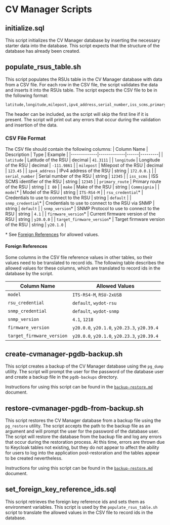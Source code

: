 # CV Manager Scripts
## initialize.sql
This script initializes the CV Manager database by inserting the necessary starter data into the database. This script expects that the structure of the database has already been created.

## populate_rsus_table.sh
This script populates the RSUs table in the CV Manager database with data from a CSV file. For each row in the CSV file, the script validates the data and inserts it into the RSUs table. The script expects the CSV file to be in the following format:

```csv
latitude,longitude,milepost,ipv4_address,serial_number,iss_scms,primary_route,make,model,rsu_credential,snmp_credential,snmp_version,firmware_version,target_firmware_version
```

The header can be included, as the script will skip the first line if it is present. The script will print out any errors that occur during the validation and insertion of the data.


### CSV File Format
The CSV file should contain the following columns:
| Column Name | Description | Type | Example |
|-------------|-------------|------|---------|
| `latitude` | Latitude of the RSU | decimal | `41.3111` |
| `longitude` | Longitude of the RSU | decimal | `-111.9861` |
| `milepost` | Milepost of the RSU | decimal | `123.45` |
| `ipv4_address` | IPv4 address of the RSU | string | `172.0.0.1` |
| `serial_number` | Serial number of the RSU | string | `12345` |
| `iss_scms` | ISS SCMS identifier of the RSU | string | `12345` |
| `primary_route` | Primary route of the RSU | string | `I 80` |
| `make` | Make of the RSU | string | `Commsignia` | 
| `model`* | Model of the RSU | string | `ITS-RS4-M` | 
| `rsu_credential`* | Credentials to use to connect to the RSU | string | `default` |
| `snmp_credential`* | Credentials to use to connect to the RSU via SNMP | string | `default` |
| `snmp_version`* | SNMP Protocol to use to connect to the RSU | string | `4.1` |
| `firmware_version`* | Current firmware version of the RSU | string | `y20.0.0` |
| `target_firmware_version`* | Target firmware version of the RSU | string | `y20.1.0` |

\* See [Foreign References](#foreign-references) for allowed values.

#### Foreign References
Some columns in the CSV file reference values in other tables, so their values need to be translated to record ids. The following table describes the allowed values for these columns, which are translated to record ids in the database by the script.

| Column Name | Allowed Values | 
|-------------|-----------------|
| `model` | `ITS-RS4-M`, `RSU-2xUSB` |
| `rsu_credential` | `default`, `wydot-rsu` |
| `snmp_credential` | `default`, `wydot-snmp` | 
| `snmp_version` | `4.1`, `1218` |
| `firmware_version` | `y20.0.0`, `y20.1.0`, `y20.23.3`, `y20.39.4` |
| `target_firmware_version` | `y20.0.0`, `y20.1.0`, `y20.23.3`, `y20.39.4` |

## create-cvmanager-pgdb-backup.sh
This script creates a backup of the CV Manager database using the `pg_dump` utility. The script will prompt the user for the password of the database user and create a backup file in the `pgdb-backups` directory.

Instructions for using this script can be found in the [`backup-restore.md`](../docs/backup-restore.md#backup) document.

## restore-cvmanager-pgdb-from-backup.sh
This script restores the CV Manager database from a backup file using the `pg_restore` utility. The script accepts the path to the backup file as an argument and will prompt the user for the password of the database user. The script will restore the database from the backup file and log any errors that occur during the restoration process. At this time, errors are thrown due to Keycloak tables not existing, but they do not appear to affect the ability for users to log into the application post-restoration and the tables appear to be created nevertheless.

Instructions for using this script can be found in the [`backup-restore.md`](../docs/backup-restore.md#restore) document.

## set_foreign_key_reference_ids.sql
This script retrieves the foreign key reference ids and sets them as environment variables. This script is used by the `populate_rsus_table.sh` script to translate the allowed values in the CSV file to record ids in the database.
